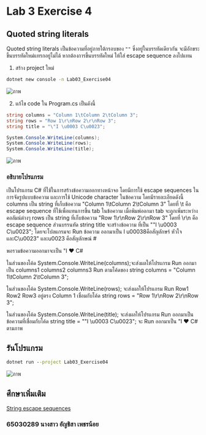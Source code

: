 # Lab 3 Exercise 4

## Quoted string literals

Quoted string literals เป็นข้อความที่อยู่ภายใต้กรอบของ `""` ซึ่งอยู่ในบรรทัดเดียวกัน จะมีอักขระขึ้นบรรทัดใหม่แทรกอยู่ไม่ได้ หากต้องการขึ้นบรรทัดใหม่ ให้ใส่ escape sequence ลงไปแทน  

1. สร้าง project ใหม่

```cmd
dotnet new console -n Lab03_Exercise04
```

![ภาพ](https://github.com/AnchisaPhetnoi/03376836-OOP-2566-Lab-03/assets/144197034/6e54fc2f-1cf4-4f35-974e-815a122fa3ad)


2. แก้ไข code ใน Program.cs เป็นดังนี้

```cs
string columns = "Column 1\tColumn 2\tColumn 3";
string rows = "Row 1\r\nRow 2\r\nRow 3";
string title = "\"I \u0003 C\u0023";

System.Console.WriteLine(columns);
System.Console.WriteLine(rows);
System.Console.WriteLine(title);
```

![ภาพ](https://github.com/AnchisaPhetnoi/03376836-OOP-2566-Lab-03/assets/144197034/c27a746b-6b76-40cf-afd8-c5daf649e405)

### อธิบายโปรแกรม
เป็นโปรแกรม C# ที่ใช้ในการสร้างข้อความออกทางหน้าจอ โดยมีการใช้ escape sequences ในการจัดรูปแบบข้อความ และการใช้ Unicode character ในข้อความ โดยมีรายละเอียดดังนี้
 columns เป็น string ที่เก็บข้อความ "Column 1\tColumn 2\tColumn 3" โดยที่ \t คือ escape sequence ที่ใช้เพื่อแทนการขึ้น tab ในข้อความ เมื่อพิมพ์ออกมา tab จะถูกเพิ่มระหว่างคอลัมน์ต่างๆ rows เป็น string ที่เก็บข้อความ "Row 1\r\nRow 2\r\nRow 3" โดยที่ \r\n คือ escape sequence ส่วนบรรนทัด string title จะสร้างข้อความ ที่เป็น "\"I \u0003 C\u0023"; โดยจะโปลแกรมจะ Run ข้อความ ออกมาเป็น I u00038คือสัญลักษร์ หัวใจ และC\u0023" และu0023 คือสัญลักษณ์ # 
 
พอรวมข้อความออกมาจะเป็น  "I  ♥ C#
 
ในส่วนของโค้ด   System.Console.WriteLine(columns);จะส่งผลให้โปรแกรม Run ออกมาเป็น columns1  columns2 columns3 Run ตามโค้ดของ string columns = "Column 1\tColumn 2\tColumn 3";

ในส่วนของโค้ด System.Console.WriteLine(rows); จะส่งผลให้โปรแกรม Run Row1 Row2 Row3 อยู่ตรง Column 1 เชื่อมกับโค้ด string rows = "Row 1\r\nRow 2\r\nRow 3";

ในส่วนของโค้ด System.Console.WriteLine(title);  จะส่งผลให้โปรแกรม Run ออกมาเป็นข้อความที่เชื่อมกับโค้ด string title = "\"I \u0003 C\u0023"; จะ Run ออกมาเป็น  "I  ♥ C# ตามภาพ



## รันโปรแกรม

```cmd
dotnet run --project Lab03_Exercise04
```
![ภาพ](https://github.com/AnchisaPhetnoi/03376836-OOP-2566-Lab-03/assets/144197034/9ceb3593-ef13-46f1-b72b-d25e7c7d780e)


## ศึกษาเพิ่มเติม

[String escape sequences](https://learn.microsoft.com/en-us/dotnet/csharp/programming-guide/strings/#string-escape-sequences)


### 65030289 นางสาว อัญชิสา เพชรน้อย
